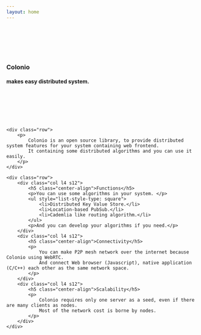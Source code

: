 ```yaml
---
layout: home
---
```


<div class="container">
    <div class="row">
        <div class="col s12" style="margin: 8em 0;">
            <h3 class="center-align">Colonio</h3>
            <h4 class="center-align">makes easy distributed system.</h4>
        </div>
    </div>

    <div class="row">
        <p>
            Colonio is an open source library, to provide distributed system features for your system containing web frontend.
            It containing some distributed algorithms and you can use it easily.
        </p>
    </div>

    <div class="row">
        <div class="col l4 s12">
            <h5 class="center-align">Functions</h5>
            <p>You can use some algorithms in your system. </p>
            <ul style="list-style-type: square">
                <li>Distributed Key Value Store.</li>
                <li>Location-based PubSub.</li>
                <li>Cademlia like routing algorithm.</li>
            </ul>
            <p>And you can develop your algorithms if you need.</p>
        </div>
        <div class="col l4 s12">
            <h5 class="center-align">Connectivity</h5>
            <p>
                You can make P2P mesh network over the internet because Colonio using WebRTC.
                And connect Web browser (Javascript), native application (C/C++) each other as the same network space.
            </p>
        </div>
        <div class="col l4 s12">
            <h5 class="center-align">Scalability</h5>
            <p>
                Colonio requires only one server as a seed, even if there are many clients as nodes.
                Most of the network cost is borne by nodes.
            </p>
        </div>
    </div>
</div>
